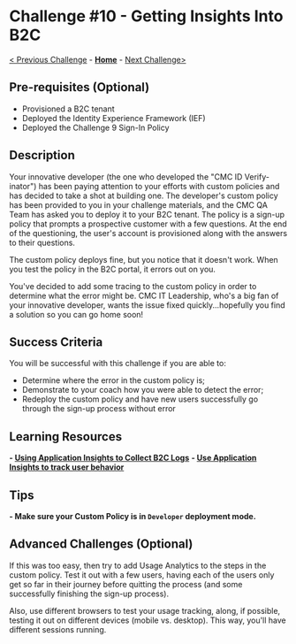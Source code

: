 # Challenge \#10 - Getting Insights Into B2C

[< Previous Challenge](./09-custom-policy.md) - **[Home](../readme.md)** - [Next Challenge>](./11-subjourney.md)

## Pre-requisites (Optional)

- Provisioned a B2C tenant
- Deployed the Identity Experience Framework (IEF)
- Deployed the Challenge 9 Sign-In Policy

## Description

Your innovative developer (the one who developed the "CMC ID Verify-inator") has been paying attention to your efforts with custom policies and has decided to take a shot at building one. The developer's custom policy has been provided to you in your challenge materials, and the CMC QA Team has asked you to deploy it to your B2C tenant. The policy is a sign-up policy that prompts a prospective customer with a few questions. At the end of the questioning, the user's account is provisioned along with the answers to their questions.

The custom policy deploys fine, but you notice that it doesn't work. When you test the policy in the B2C portal, it errors out on you.

You've decided to add some tracing to the custom policy in order to determine what the error might be. CMC IT Leadership, who's a big fan of your innovative developer, wants the issue fixed quickly...hopefully you find a solution so you can go home soon!

## Success Criteria

You will be successful with this challenge if you are able to:

- Determine where the error in the custom policy is;
- Demonstrate to your coach how you were able to detect the error;
- Redeploy the custom policy and have new users successfully go through the sign-up process without error

## Learning Resources

**- [Using Application Insights to Collect B2C Logs](https://docs.microsoft.com/en-us/azure/active-directory-b2c/troubleshoot-with-application-insights)**
**- [Use Application Insights to track user behavior](https://docs.microsoft.com/en-us/azure/active-directory-b2c/analytics-with-application-insights)**

## Tips

**- Make sure your Custom Policy is in `Developer` deployment mode.**

## Advanced Challenges (Optional)

If this was too easy, then try to add Usage Analytics to the steps in the custom policy. Test it out with a few users, having each of the users only get so far in their journey before quitting the process (and some successfully finishing the sign-up process).

Also, use different browsers to test your usage tracking, along, if possible, testing it out on different devices (mobile vs. desktop). This way, you'll have different sessions running.
